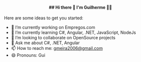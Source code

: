 <h4 align="center"> 
  ## Hi there 👋 I'm Guilherme 👨‍💻
</h4>






Here are some ideas to get you started:

- 🔭 I’m currently working on Empregos.com 
- 🌱 I’m currently learning C#, Angular, .NET, JavaScript, NodeJs
- 👯 I’m looking to collaborate on OpenSource projects
- 💬 Ask me about C#, .NET, Angular
- 📫 How to reach me: gmeira2006@gmail.com
- 😄 Pronouns: Gui


